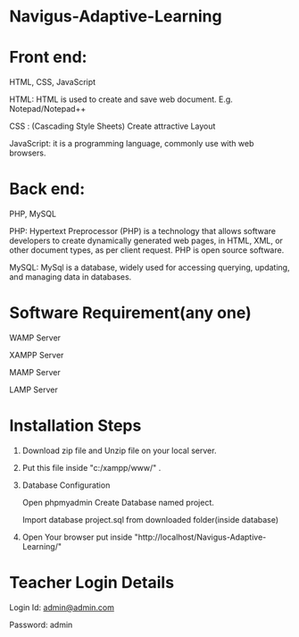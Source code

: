 # Navigus-Adaptive-Learning


  
# Front end:

HTML, CSS, JavaScript  

HTML: HTML is used to create and save web document. E.g. Notepad/Notepad++

CSS : (Cascading Style Sheets) Create attractive Layout 

JavaScript: it is a programming language, commonly use with web browsers. 

# Back end: 

PHP, MySQL 

PHP: Hypertext Preprocessor (PHP) is a technology that allows software developers to create dynamically generated web pages, in HTML, XML, or other document types, as per client request. PHP is open source software. 

MySQL: MySql is a database, widely used for accessing querying, updating, and managing data in databases. 

# Software Requirement(any one)

WAMP Server 

XAMPP Server 

MAMP Server 

LAMP Server 

# Installation Steps 

1. Download zip file and Unzip file on your local server. 
 
2. Put this file inside "c:/xampp/www/" .

3. Database Configuration
   
   Open phpmyadmin Create Database named project.
   
   Import database project.sql from downloaded folder(inside database)

4. Open Your browser put inside "http://localhost/Navigus-Adaptive-Learning/"
 
# Teacher Login Details

Login Id: admin@admin.com

Password: admin
